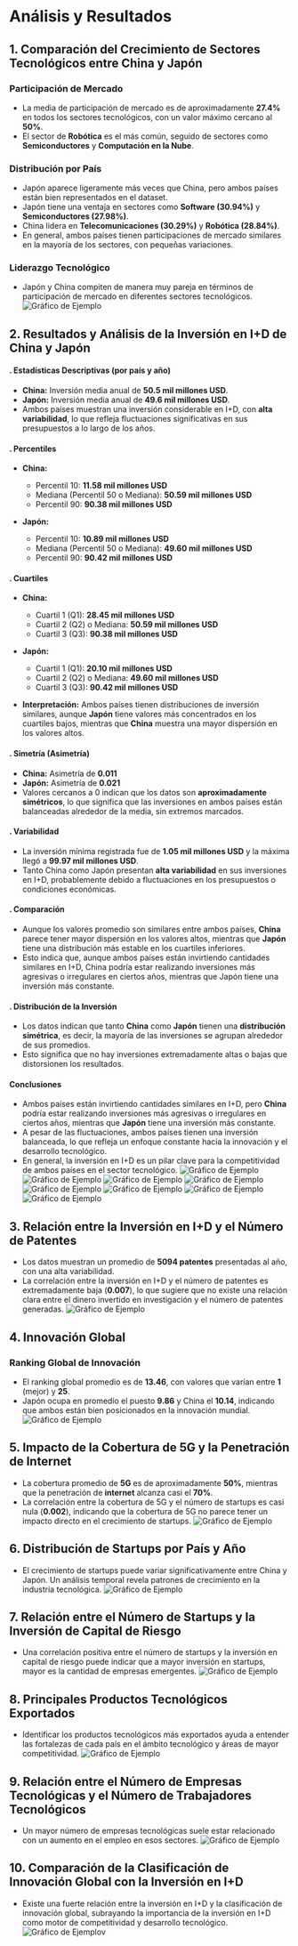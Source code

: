 # Análisis y Resultados

## 1. Comparación del Crecimiento de Sectores Tecnológicos entre China y Japón

### Participación de Mercado
- La media de participación de mercado es de aproximadamente **27.4%** en todos los sectores tecnológicos, con un valor máximo cercano al **50%**.
- El sector de **Robótica** es el más común, seguido de sectores como **Semiconductores** y **Computación en la Nube**.

### Distribución por País
- Japón aparece ligeramente más veces que China, pero ambos países están bien representados en el dataset.
- Japón tiene una ventaja en sectores como **Software (30.94%)** y **Semiconductores (27.98%)**.
- China lidera en **Telecomunicaciones (30.29%)** y **Robótica (28.84%)**.
- En general, ambos países tienen participaciones de mercado similares en la mayoría de los sectores, con pequeñas variaciones.

### Liderazgo Tecnológico
- Japón y China compiten de manera muy pareja en términos de participación de mercado en diferentes sectores tecnológicos.
![Gráfico de Ejemplo](graficos/ej1.png)

## 2. Resultados y Análisis de la Inversión en I+D de China y Japón

#### . Estadísticas Descriptivas (por país y año)
- **China:** Inversión media anual de **50.5 mil millones USD**.
- **Japón:** Inversión media anual de **49.6 mil millones USD**.
- Ambos países muestran una inversión considerable en I+D, con **alta variabilidad**, lo que refleja fluctuaciones significativas en sus presupuestos a lo largo de los años.

#### . Percentiles  
- **China:**
  - Percentil 10: **11.58 mil millones USD**
  - Mediana (Percentil 50 o Mediana): **50.59 mil millones USD**
  - Percentil 90: **90.38 mil millones USD**
  
- **Japón:**
  - Percentil 10: **10.89 mil millones USD**
  - Mediana (Percentil 50 o Mediana): **49.60 mil millones USD**
  - Percentil 90: **90.42 mil millones USD**
     
#### . Cuartiles

- **China:**
  - Cuartil 1 (Q1): **28.45 mil millones USD**
  - Cuartil 2 (Q2) o Mediana: **50.59 mil millones USD**
  - Cuartil 3 (Q3): **90.38 mil millones USD**

- **Japón:**
  - Cuartil 1 (Q1): **20.10 mil millones USD**
  - Cuartil 2 (Q2) o Mediana: **49.60 mil millones USD**
  - Cuartil 3 (Q3): **90.42 mil millones USD**

- **Interpretación:** Ambos países tienen distribuciones de inversión similares, aunque **Japón** tiene valores más concentrados en los cuartiles bajos, mientras que **China** muestra una mayor dispersión en los valores altos.

####  . Simetría (Asimetría)
- **China:** Asimetría de **0.011**
- **Japón:** Asimetría de **0.021**
- Valores cercanos a 0 indican que los datos son **aproximadamente simétricos**, lo que significa que las inversiones en ambos países están balanceadas alrededor de la media, sin extremos marcados.

####  . Variabilidad
- La inversión mínima registrada fue de **1.05 mil millones USD** y la máxima llegó a **99.97 mil millones USD**.
- Tanto China como Japón presentan **alta variabilidad** en sus inversiones en I+D, probablemente debido a fluctuaciones en los presupuestos o condiciones económicas.

####  . Comparación
- Aunque los valores promedio son similares entre ambos países, **China** parece tener mayor dispersión en los valores altos, mientras que **Japón** tiene una distribución más estable en los cuartiles inferiores.
- Esto indica que, aunque ambos países están invirtiendo cantidades similares en I+D, China podría estar realizando inversiones más agresivas o irregulares en ciertos años, mientras que Japón tiene una inversión más constante.

####  . Distribución de la Inversión
- Los datos indican que tanto **China** como **Japón** tienen una **distribución simétrica**, es decir, la mayoría de las inversiones se agrupan alrededor de sus promedios.
- Esto significa que no hay inversiones extremadamente altas o bajas que distorsionen los resultados.

####  Conclusiones
- Ambos países están invirtiendo cantidades similares en I+D, pero **China** podría estar realizando inversiones más agresivas o irregulares en ciertos años, mientras que **Japón** tiene una inversión más constante.
- A pesar de las fluctuaciones, ambos países tienen una inversión balanceada, lo que refleja un enfoque constante hacia la innovación y el desarrollo tecnológico.
- En general, la inversión en I+D es un pilar clave para la competitividad de ambos países en el sector tecnológico.
![Gráfico de Ejemplo](graficos/ej2a.png)
![Gráfico de Ejemplo](graficos/ej2h.png)
![Gráfico de Ejemplo](graficos/ej2b.png)
![Gráfico de Ejemplo](graficos/ej2c.png)
![Gráfico de Ejemplo](graficos/ej2d.png)
![Gráfico de Ejemplo](graficos/ej2e.png)
![Gráfico de Ejemplo](graficos/ej2f.png)
![Gráfico de Ejemplo](graficos/ej2g.png)
## 3. Relación entre la Inversión en I+D y el Número de Patentes
- Los datos muestran un promedio de **5094 patentes** presentadas al año, con una alta variabilidad.
- La correlación entre la inversión en I+D y el número de patentes es extremadamente baja (**0.007**), lo que sugiere que no existe una relación clara entre el dinero invertido en investigación y el número de patentes generadas.
![Gráfico de Ejemplo](graficos/ej3.png)
## 4. Innovación Global

### Ranking Global de Innovación
- El ranking global promedio es de **13.46**, con valores que varían entre **1** (mejor) y **25**.
- Japón ocupa en promedio el puesto **9.86** y China el **10.14**, indicando que ambos están bien posicionados en la innovación mundial.
![Gráfico de Ejemplo](graficos/ej4.png)
## 5. Impacto de la Cobertura de 5G y la Penetración de Internet
- La cobertura promedio de **5G** es de aproximadamente **50%**, mientras que la penetración de **internet** alcanza casi el **70%**.
- La correlación entre la cobertura de 5G y el número de startups es casi nula (**0.002**), indicando que la cobertura de 5G no parece tener un impacto directo en el crecimiento de startups.
![Gráfico de Ejemplo](graficos/ej5.png)
## 6. Distribución de Startups por País y Año
- El crecimiento de startups puede variar significativamente entre China y Japón. Un análisis temporal revela patrones de crecimiento en la industria tecnológica.
![Gráfico de Ejemplo](graficos/ej6.png)
## 7. Relación entre el Número de Startups y la Inversión de Capital de Riesgo
- Una correlación positiva entre el número de startups y la inversión en capital de riesgo puede indicar que a mayor inversión en startups, mayor es la cantidad de empresas emergentes.
![Gráfico de Ejemplo](graficos/ej7.png)
## 8. Principales Productos Tecnológicos Exportados
- Identificar los productos tecnológicos más exportados ayuda a entender las fortalezas de cada país en el ámbito tecnológico y áreas de mayor competitividad.
![Gráfico de Ejemplo](graficos/ej8.png)
## 9. Relación entre el Número de Empresas Tecnológicas y el Número de Trabajadores Tecnológicos
- Un mayor número de empresas tecnológicas suele estar relacionado con un aumento en el empleo en esos sectores.
![Gráfico de Ejemplo](graficos/ej9.png)
## 10. Comparación de la Clasificación de Innovación Global con la Inversión en I+D
- Existe una fuerte relación entre la inversión en I+D y la clasificación de innovación global, subrayando la importancia de la inversión en I+D como motor de competitividad y desarrollo tecnológico.
![Gráfico de Ejemplo](graficos/ej10.png)v
